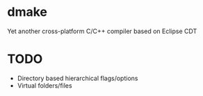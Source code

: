 # dmake

Yet another cross-platform C/C++ compiler based on Eclipse CDT

# TODO

+ Directory based hierarchical flags/options
+ Virtual folders/files
